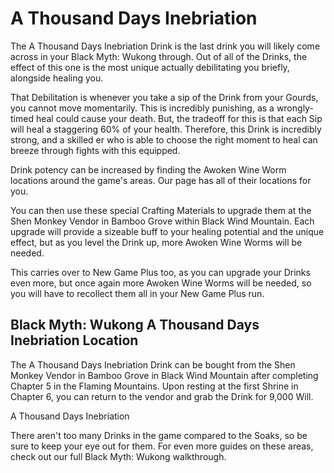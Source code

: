 # A Thousand Days Inebriation

The A Thousand Days Inebriation Drink is the last drink you will likely come across in your Black Myth: Wukong through. Out of all of the Drinks, the effect of this one is the most unique actually debilitating you briefly, alongside healing you. 

That Debilitation is whenever you take a sip of the Drink from your Gourds, you cannot move momentarily. This is incredibly punishing, as a wrongly-timed heal could cause your death. But, the tradeoff for this is that each Sip will heal a staggering 60% of your health. Therefore, this Drink is incredibly strong, and a skilled er who is able to choose the right moment to heal can breeze through fights with this equipped. 

Drink potency can be increased by finding the Awoken Wine Worm locations around the game's areas. Our page has all of their locations for you. 

You can then use these special Crafting Materials to upgrade them at the Shen Monkey Vendor in Bamboo Grove within Black Wind Mountain. Each upgrade will provide a sizeable buff to your healing potential and the unique effect, but as you level the Drink up, more Awoken Wine Worms will be needed. 

This carries over to New Game Plus too, as you can upgrade your Drinks even more, but once again more Awoken Wine Worms will be needed, so you will have to recollect them all in your New Game Plus run. 

## Black Myth: Wukong A Thousand Days Inebriation Location

The A Thousand Days Inebriation Drink can be bought from the Shen Monkey Vendor in Bamboo Grove in Black Wind Mountain after completing Chapter 5 in the Flaming Mountains. Upon resting at the first Shrine in Chapter 6, you can return to the vendor and grab the Drink for 9,000 Will. 

A Thousand Days Inebriation

There aren't too many Drinks in the game compared to the Soaks, so be sure to keep your eye out for them. For even more guides on these areas, check out our full Black Myth: Wukong walkthrough.